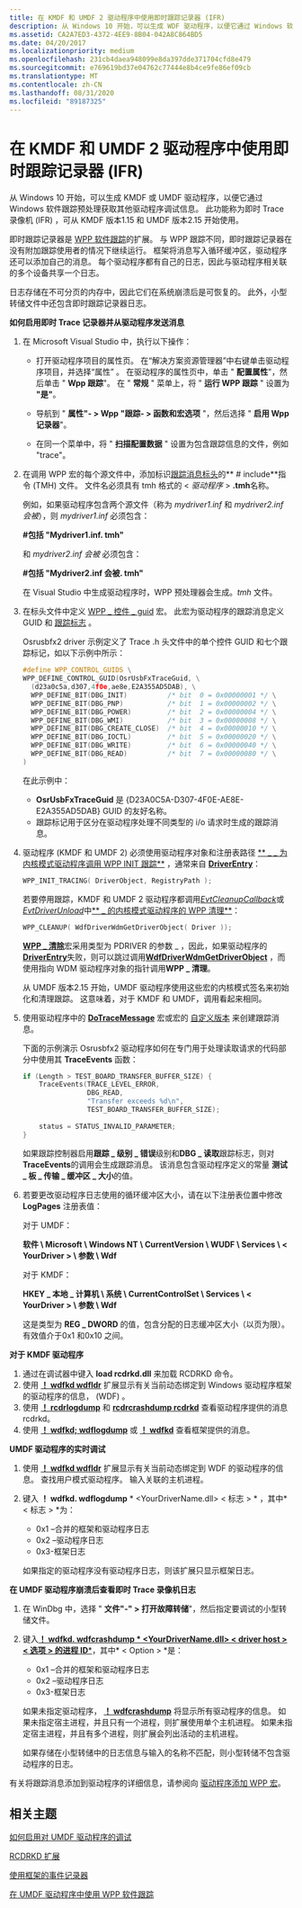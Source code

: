```yaml
---
title: 在 KMDF 和 UMDF 2 驱动程序中使用即时跟踪记录器 (IFR)
description: 从 Windows 10 开始，可以生成 WDF 驱动程序，以便它通过 Windows 软件跟踪预处理获取其他驱动程序调试信息。
ms.assetid: CA2A7ED3-4372-4EE9-8B04-042A8C864BD5
ms.date: 04/20/2017
ms.localizationpriority: medium
ms.openlocfilehash: 231cb4daea948099e8da397dde371704cfd8e479
ms.sourcegitcommit: e769619bd37e04762c77444e8b4ce9fe86ef09cb
ms.translationtype: MT
ms.contentlocale: zh-CN
ms.lasthandoff: 08/31/2020
ms.locfileid: "89187325"
---
```

# <a name="using-inflight-trace-recorder-ifr-in-kmdf-and-umdf-2-drivers"></a>在 KMDF 和 UMDF 2 驱动程序中使用即时跟踪记录器 (IFR)


从 Windows 10 开始，可以生成 KMDF 或 UMDF 驱动程序，以便它通过 Windows 软件跟踪预处理获取其他驱动程序调试信息。 此功能称为即时 Trace 录像机 (IFR) ，可从 KMDF 版本1.15 和 UMDF 版本2.15 开始使用。

即时跟踪记录器是 [WPP 软件跟踪](../devtest/wpp-software-tracing.md)的扩展。 与 WPP 跟踪不同，即时跟踪记录器在没有附加跟踪使用者的情况下继续运行。 框架将消息写入循环缓冲区，驱动程序还可以添加自己的消息。 每个驱动程序都有自己的日志，因此与驱动程序相关联的多个设备共享一个日志。

日志存储在不可分页的内存中，因此它们在系统崩溃后是可恢复的。 此外，小型转储文件中还包含即时跟踪记录器日志。

**如何启用即时 Trace 记录器并从驱动程序发送消息**

1.  在 Microsoft Visual Studio 中，执行以下操作：

    -   打开驱动程序项目的属性页。 在“解决方案资源管理器”中右键单击驱动程序项目，并选择“属性”  。 在驱动程序的属性页中，单击 " **配置属性**"，然后单击 " **Wpp 跟踪**"。 在 " **常规** " 菜单上，将 " **运行 WPP 跟踪** " 设置为 **"是"**。

    -   导航到 " **属性"- &gt; Wpp "跟踪- &gt; 函数和宏选项** "，然后选择 " **启用 Wpp 记录器**"。

    -   在同一个菜单中，将 " **扫描配置数据** " 设置为包含跟踪信息的文件，例如 "trace"。

2.  在调用 WPP 宏的每个源文件中，添加标识[跟踪消息标头](../devtest/trace-message-header-file.md)的** \# include**指令 (TMH) 文件。 文件名必须具有 tmh 格式的 &lt; *驱动程序* &gt; **.tmh**名称。

    例如，如果驱动程序包含两个源文件（称为 *mydriver1.inf* 和 *mydriver2.inf 会被*），则 *mydriver1.inf* 必须包含：

    **\#包括 "Mydriver1.inf. tmh"**

    和 *mydriver2.inf 会被* 必须包含：

    **\#包括 "Mydriver2.inf 会被. tmh"**

    在 Visual Studio 中生成驱动程序时，WPP 预处理器会生成。*tmh* 文件。

3.  在标头文件中定义 [WPP \_ 控件 \_ guid](/previous-versions/windows/hardware/previsioning-framework/ff556186(v=vs.85)) 宏。 此宏为驱动程序的跟踪消息定义 GUID 和 [跟踪标志](../devtest/trace-flags.md) 。

    Osrusbfx2 driver 示例定义了 Trace .h 头文件中的单个控件 GUID 和七个跟踪标记，如以下示例中所示：

    ```cpp
    #define WPP_CONTROL_GUIDS \
    WPP_DEFINE_CONTROL_GUID(OsrUsbFxTraceGuid, \
      (d23a0c5a,d307,4f0e,ae8e,E2A355AD5DAB), \
      WPP_DEFINE_BIT(DBG_INIT)          /* bit  0 = 0x00000001 */ \
      WPP_DEFINE_BIT(DBG_PNP)           /* bit  1 = 0x00000002 */ \
      WPP_DEFINE_BIT(DBG_POWER)         /* bit  2 = 0x00000004 */ \
      WPP_DEFINE_BIT(DBG_WMI)           /* bit  3 = 0x00000008 */ \
      WPP_DEFINE_BIT(DBG_CREATE_CLOSE)  /* bit  4 = 0x00000010 */ \
      WPP_DEFINE_BIT(DBG_IOCTL)         /* bit  5 = 0x00000020 */ \
      WPP_DEFINE_BIT(DBG_WRITE)         /* bit  6 = 0x00000040 */ \
      WPP_DEFINE_BIT(DBG_READ)          /* bit  7 = 0x00000080 */ \
    )
    ```

    在此示例中：

    -   **OsrUsbFxTraceGuid** 是 {D23A0C5A-D307-4F0E-AE8E-E2A355AD5DAB} GUID 的友好名称。
    -   跟踪标记用于区分在驱动程序处理不同类型的 i/o 请求时生成的跟踪消息。

4.  驱动程序 (KMDF 和 UMDF 2) 必须使用驱动程序对象和注册表路径 [** \_ \_ 为内核模式驱动程序调用 WPP INIT 跟踪**](/previous-versions/windows/hardware/drivers/ff556193(v=vs.85)) ，通常来自 [**DriverEntry**](./driverentry-for-kmdf-drivers.md)：

    ```cpp
    WPP_INIT_TRACING( DriverObject, RegistryPath );
    ```

    若要停用跟踪，KMDF 和 UMDF 2 驱动程序都调用[*EvtCleanupCallback*](/windows-hardware/drivers/ddi/wdfobject/nc-wdfobject-evt_wdf_object_context_cleanup)或[*EvtDriverUnload*](/windows-hardware/drivers/ddi/wdfdriver/nc-wdfdriver-evt_wdf_driver_unload)中[** \_ 的内核模式驱动程序的 WPP 清理**](/previous-versions/windows/hardware/drivers/ff556183(v=vs.85))：

    ```cpp
    WPP_CLEANUP( WdfDriverWdmGetDriverObject( Driver ));
    ```

    [**WPP \_ 清除**](/previous-versions/windows/hardware/drivers/ff556183(v=vs.85))宏采用类型为 PDRIVER 的参数 \_ ，因此，如果驱动程序的[**DriverEntry**](./driverentry-for-kmdf-drivers.md)失败，则可以跳过调用[**WdfDriverWdmGetDriverObject**](/windows-hardware/drivers/ddi/wdfdriver/nf-wdfdriver-wdfdriverwdmgetdriverobject) ，而使用指向 WDM 驱动程序对象的指针调用**WPP \_ 清理**。

    从 UMDF 版本2.15 开始，UMDF 驱动程序使用这些宏的内核模式签名来初始化和清理跟踪。 这意味着，对于 KMDF 和 UMDF，调用看起来相同。

5.  使用驱动程序中的 [**DoTraceMessage**](/previous-versions/windows/hardware/previsioning-framework/ff544918(v=vs.85)) 宏或宏的 [自定义版本](../devtest/can-i-customize-dotracemessage-.md) 来创建跟踪消息。

    下面的示例演示 Osrusbfx2 驱动程序如何在专门用于处理读取请求的代码部分中使用其 **TraceEvents** 函数：

    ```cpp
    if (Length > TEST_BOARD_TRANSFER_BUFFER_SIZE) {
        TraceEvents(TRACE_LEVEL_ERROR,
                    DBG_READ,
                    "Transfer exceeds %d\n",
                    TEST_BOARD_TRANSFER_BUFFER_SIZE);
     
        status = STATUS_INVALID_PARAMETER;
    }
    ```

    如果跟踪控制器启用**跟踪 \_ 级别 \_ 错误**级别和**DBG \_ 读取**跟踪标志，则对**TraceEvents**的调用会生成跟踪消息。 该消息包含驱动程序定义的常量 **测试 \_ 板 \_ 传输 \_ 缓冲区 \_ 大小**的值。

6.  若要更改驱动程序日志使用的循环缓冲区大小，请在以下注册表位置中修改 **LogPages** 注册表值：

    <a href="" id="for-umdf-"></a>对于 UMDF：  

    **软件 \\ Microsoft \\ Windows NT \\ CurrentVersion \\ WUDF \\ Services \\ &lt; YourDriver &gt; \\ 参数 \\ Wdf**

    <a href="" id="for-kmdf-"></a>对于 KMDF：  

    **HKEY \_ 本地 \_ 计算机 \\ 系统 \\ CurrentControlSet \\ Services \\ &lt; YourDriver &gt; \\ 参数 \\ Wdf**

    这是类型为 **REG \_ DWORD** 的值，包含分配的日志缓冲区大小（以页为限）。 有效值介于0x1 和0x10 之间。

**对于 KMDF 驱动程序**

1.  通过在调试器中键入 **load rcdrkd.dll** 来加载 RCDRKD 命令。
2.  使用 [**！ wdfkd wdfldr**](../debugger/-wdfkd-wdfldr.md) 扩展显示有关当前动态绑定到 Windows 驱动程序框架的驱动程序的信息， (WDF) 。
3.  使用 [**！ rcdrlogdump**](../debugger/-rcdrkd-rcdrlogdump.md) 和 [**rcdrcrashdump rcdrkd**](../debugger/-rcdrkd-rcdrcrashdump.md) 查看驱动程序提供的消息 rcdrkd。
4.  使用 [**！ wdfkd; wdflogdump**](../debugger/-wdfkd-wdflogdump.md) 或 [**！ wdfkd**](../debugger/-wdfkd-wdfcrashdump.md) 查看框架提供的消息。

**UMDF 驱动程序的实时调试**

1.  使用 [**！ wdfkd wdfldr**](../debugger/-wdfkd-wdfldr.md) 扩展显示有关当前动态绑定到 WDF 的驱动程序的信息。 查找用户模式驱动程序。 输入关联的主机进程。
2.  键入 **！ wdfkd. wdflogdump** * &lt;YourDriverName.dll&gt; &lt; 标志 &gt; * ，其中* &lt; 标志 &gt; *为：

    -   0x1 –合并的框架和驱动程序日志
    -   0x2 –驱动程序日志
    -   0x3-框架日志

    如果指定的驱动程序没有驱动程序日志，则该扩展只显示框架日志。

**在 UMDF 驱动程序崩溃后查看即时 Trace 录像机日志**

1. 在 WinDbg 中，选择 " **文件"-" &gt; 打开故障转储**"，然后指定要调试的小型转储文件。
2. 键入[**！ wdfkd. wdfcrashdump * &lt;YourDriverName.dll&gt; &lt; driver host &gt; &lt; 选项 &gt; 的进程 ID***](../debugger/-wdfkd-wdfcrashdump.md)，其中* &lt; Option &gt; *是：

   -   0x1 –合并的框架和驱动程序日志
   -   0x2 –驱动程序日志
   -   0x3-框架日志

   如果未指定驱动程序， [**！ wdfcrashdump**](../debugger/-wdfkd-wdfcrashdump.md) 将显示所有驱动程序的信息。 如果未指定宿主进程，并且只有一个进程，则扩展使用单个主机进程。 如果未指定宿主进程，并且有多个进程，则扩展会列出活动的主机进程。

   如果存储在小型转储中的日志信息与输入的名称不匹配，则小型转储不包含驱动程序的日志。

有关将跟踪消息添加到驱动程序的详细信息，请参阅向 [驱动程序添加 WPP 宏](../devtest/adding-wpp-macros-to-a-trace-provider.md)。

## <a name="related-topics"></a>相关主题


[如何启用对 UMDF 驱动程序的调试](enabling-a-debugger.md)

[RCDRKD 扩展](../debugger/rcdrkd-extensions.md)

[使用框架的事件记录器](using-the-framework-s-event-logger.md)

[在 UMDF 驱动程序中使用 WPP 软件跟踪](using-wpp-software-tracing-in-umdf-drivers.md)

 

